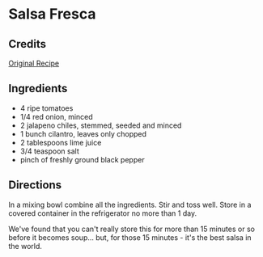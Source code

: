 # Salsa Fresca 

<!-- BEGIN content -->

## Credits

[Original Recipe](http://www.foodtv.com/foodtv/recipe/0,6255,3061,00.html "http://www.foodtv.com/foodtv/recipe/0,6255,3061,00.html")

## Ingredients

- 4 ripe tomatoes
- 1/4 red onion, minced 
- 2 jalapeno chiles, stemmed, seeded and minced 
- 1 bunch cilantro, leaves only chopped 
- 2 tablespoons lime juice 
- 3/4 teaspoon salt 
- pinch of freshly ground black pepper

## Directions

In a mixing bowl combine all the ingredients. Stir and toss well. Store in a covered container in the refrigerator no more than 1 day.

We've found that you can't really store this for more than 15 minutes or so before it becomes soup... but, for those 15 minutes - it's the best salsa in the world.

<!-- END content -->

